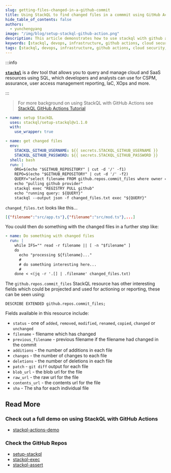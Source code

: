 ```yaml
---
slug: getting-files-changed-in-a-github-commit
title: Using StackQL to find changed files in a commmit using GitHub Actions
hide_table_of_contents: false
authors:	
  - yunchengyang
image: "/img/blog/setup-stackql-github-action.png"
description: This article demonstrates how to use stackql with github actions to get details about changed files in a commit.
keywords: [stackql, devops, infrastructure, github actions, cloud security, CI/CD]
tags: [stackql, devops, infrastructure, github actions, cloud security, CI/CD]
---
```


:::info

[__`stackql`__](https://github.com/stackql/stackql) is a dev tool that allows you to query and manage cloud and SaaS resources using SQL, which developers and analysts can use for CSPM, assurance, user access management reporting, IaC, XOps and more.

:::

> For more background on using StackQL with GitHub Actions see [StackQL GitHub Actions Tutorial](https://stackql.io/blog/stackql-github-actions)

```yaml
- name: setup StackQL
  uses: stackql/setup-stackql@v1.1.0
  with:
    use_wrapper: true

- name: get changed files
  env:
    STACKQL_GITHUB_USERNAME: ${{ secrets.STACKQL_GITHUB_USERNAME }}
    STACKQL_GITHUB_PASSWORD: ${{ secrets.STACKQL_GITHUB_PASSWORD }}
  shell: bash
  run: |
    ORG=$(echo "$GITHUB_REPOSITORY" | cut -d '/' -f1)
    REPO=$(echo "$GITHUB_REPOSITORY" | cut -d '/' -f2)
    QUERY="select filename FROM github.repos.commit_files where owner = '${ORG}' and ref = '${GITHUB_SHA}' and repo = '${REPO}'"
    echo "pulling github provider"
    stackql exec "REGISTRY PULL github"
    echo "running query: ${QUERY}"
    stackql --output json -f changed_files.txt exec "${QUERY}"
```

`changed_files.txt` looks like this...  

```json
[{"filename":"src/app.ts"},{"filename":"src/mod.ts"},...]
```

You could then do something with the changed files in a further step like:  

```yaml
- name: Do something with changed files
  run: |
    while IFS="" read -r filename || [ -n "$filename" ]
    do
      echo "processing ${filename}..."
      #
      # do something interesting here...
      #
    done < <(jq -r '.[] | .filename' changed_files.txt)
```

The `github.repos.commit_files` StackQL resource has other interesting fields which could be projected and used for actioning or reporting, these can be seen using:  

```
DESCRIBE EXTENDED github.repos.commit_files;
```

Fields available in this resource include:

- `status` - one of `added`, `removed`, `modified`, `renamed`, `copied`, `changed` or `unchanged`
- `filename` - filename which has changed
- `previous_filename` - previous filename if the filename had changed in the commit
- `additions` - the number of additions in each file
- `changes` - the number of changes to each file
- `deletions` - the number of deletions in each file  
- `patch` - `git diff` output for each file
- `blob_url` - the blob url for the file
- `raw_url` - the raw url for the file
- `contents_url` - the contents url for the file
- `sha` - The sha for each individual file

## Read More
### Check out a full demo on using StackQL with GitHub Actions
- [stackql-actions-demo](https://github.com/stackql/stackql-actions-demo)
### Check the GitHub Repos
- [setup-stackql](https://github.com/stackql/setup-stackql)
- [stackql-exec](https://github.com/stackql/stackql-exec)
- [stackql-assert](https://github.com/stackql/stackql-assert)